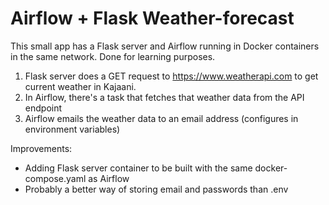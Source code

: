 # Airflow + Flask Weather-forecast

This small app has a Flask server and Airflow running in Docker containers in the same network. Done for learning purposes.

1. Flask server does a GET request to https://www.weatherapi.com to get current weather in Kajaani.
2. In Airflow, there's a task that fetches that weather data from the API endpoint
3. Airflow emails the weather data to an email address (configures in environment variables)


Improvements:
- Adding Flask server container to be built with the same docker-compose.yaml as Airflow
- Probably a better way of storing email and passwords than .env
